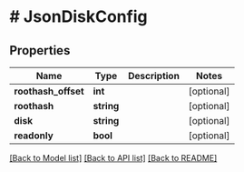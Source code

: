 # # JsonDiskConfig

## Properties

Name | Type | Description | Notes
------------ | ------------- | ------------- | -------------
**roothash_offset** | **int** |  | [optional] 
**roothash** | **string** |  | [optional] 
**disk** | **string** |  | [optional] 
**readonly** | **bool** |  | [optional] 

[[Back to Model list]](../../README.md#documentation-for-models) [[Back to API list]](../../README.md#documentation-for-api-endpoints) [[Back to README]](../../README.md)


